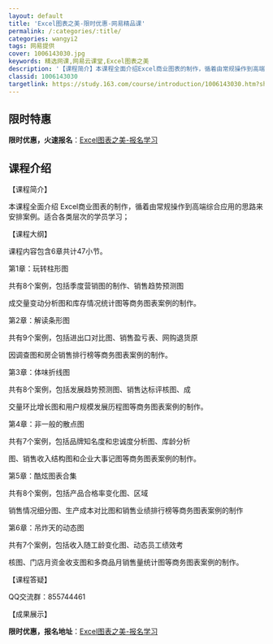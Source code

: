 ```yaml
---
layout: default
title: 'Excel图表之美-限时优惠-网易精品课'
permalink: /:categories/:title/
categories: wangyi2
tags: 网易提供
cover: 1006143030.jpg
keywords: 精选网课,网易云课堂,Excel图表之美
description: '【课程简介】本课程全面介绍Excel商业图表的制作，循着由常规操作到高端综合应用的思路来安排案例。适合各类层次的学员学习'
classid: 1006143030
targetlink: https://study.163.com/course/introduction/1006143030.htm?share=1&shareId=1025206652&utm_campaign=share&utm_medium=iphoneShare&utm_source=&utm_u=1025206652
---
```


## 限时特惠

**限时优惠，火速报名**：[Excel图表之美-报名学习](https://study.163.com/course/introduction/1006143030.htm?share=1&shareId=1025206652&utm_campaign=share&utm_medium=iphoneShare&utm_source=&utm_u=1025206652)

## 课程介绍

【课程简介】

本课程全面介绍 Excel商业图表的制作，循着由常规操作到高端综合应用的思路来安排案例。适合各类层次的学员学习；

【课程大纲】

课程内容包含6章共计47小节。

第1章：玩转柱形图

共有8个案例，包括季度营销图的制作、销售趋势预测图

成交量变动分析图和库存情况统计图等商务图表案例的制作。

第2章：解读条形图

共有9个案例，包括进出口对比图、销售盈亏表、网购退货原

因调查图和房企销售排行榜等商务图表案例的制作。

第3章：体味折线图

共有8个案例，包括发展趋势预测图、销售达标评核图、成

交量环比增长图和用户规模发展历程图等商务图表案例的制作。

第4章：非一般的散点图

共有7个案例，包括品牌知名度和忠诚度分析图、库龄分析

图、销售收入结构图和企业大事记图等商务图表案例的制作。

第5章：酷炫图表合集

共有8个案例，包括产品合格率变化图、区域

销售情况细分图、生产成本对比图和销售业绩排行榜等商务图表案例的制作

第6章：吊炸天的动态图

共有7个案例，包括收入随工龄变化图、动态员工绩效考

核图、门店月资金收支图和多商品月销售量统计图等商务图表案例的制作。

【课程答疑】

QQ交流群：855744461

【成果展示】

**限时优惠，报名地址**：[Excel图表之美-报名学习](https://study.163.com/course/introduction/1006143030.htm?share=1&shareId=1025206652&utm_campaign=share&utm_medium=iphoneShare&utm_source=&utm_u=1025206652)

